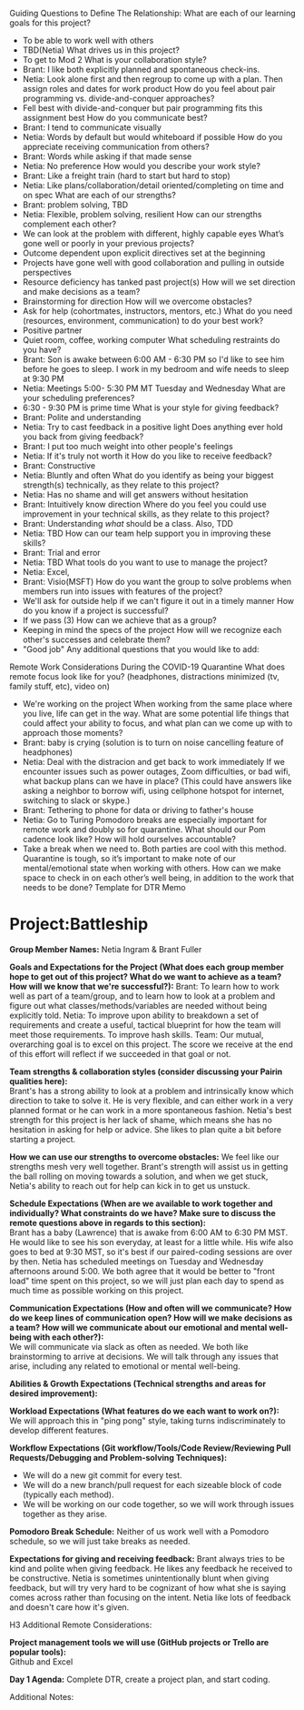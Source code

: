 Guiding Questions to Define The Relationship:
What are each of our learning goals for this project?
- To be able to work well with others
- TBD(Netia)
What drives us in this project?
- To get to Mod 2
What is your collaboration style?
- Brant: I like both explicitly planned and spontaneous check-ins.
- Netia: Look alone first and then regroup to come up with a plan. Then assign roles and dates for work product
How do you feel about pair programming vs. divide-and-conquer approaches?
- Fell best with divide-and-conquer but pair programming fits this assignment best
How do you communicate best?
- Brant: I tend to communicate visually
- Netia: Words by default but would whiteboard if possible
How do you appreciate receiving communication from others?
- Brant: Words while asking if that made sense
- Netia: No preference
How would you describe your work style?
- Brant: Like a freight train (hard to start but hard to stop)
- Netia: Like plans/collaboration/detail oriented/completing on time and on spec
What are each of our strengths?
- Brant: problem solving, TBD
- Netia: Flexible, problem solving, resilient
How can our strengths complement each other?
- We can look at the problem with different, highly capable eyes
What’s gone well or poorly in your previous projects?
- Outcome dependent upon explicit directives set at the beginning
- Projects have gone well with good collaboration and pulling in outside perspectives
- Resource deficiency has tanked past project(s)
How will we set direction and make decisions as a team?
- Brainstorming for direction
How will we overcome obstacles?
- Ask for help (cohortmates, instructors, mentors, etc.)
What do you need (resources, environment, communication) to do your best work?
- Positive partner
- Quiet room, coffee, working computer
What scheduling restraints do you have?
- Brant: Son is awake between 6:00 AM - 6:30 PM so I'd like to see him before he goes to sleep.
          I work in my bedroom and wife needs to sleep at 9:30 PM
- Netia: Meetings 5:00- 5:30 PM MT Tuesday and Wednesday
What are your scheduling preferences?
- 6:30 - 9:30 PM is prime time
What is your style for giving feedback?
- Brant: Polite and understanding
- Netia: Try to cast feedback in a positive light
Does anything ever hold you back from giving feedback?
- Brant: I put too much weight into other people's feelings
- Netia: If it's truly not worth it
How do you like to receive feedback?
- Brant: Constructive
- Netia: Bluntly and often
What do you identify as being your biggest strength(s) technically, as they relate to this project?
- Netia: Has no shame and will get answers without hesitation
- Brant: Intuitively know direction
Where do you feel you could use improvement in your technical skills, as they relate to this project?
- Brant: Understanding *what* should be a class. Also, TDD
- Netia: TBD
How can our team help support you in improving these skills?
- Brant: Trial and error
- Netia: TBD
What tools do you want to use to manage the project?
- Netia: Excel,
- Brant: Visio(MSFT)
How do you want the group to solve problems when members run into issues with features of the project?
- We'll ask for outside help if we can't figure it out in a timely manner
How do you know if a project is successful?
- If we pass (3)
How can we achieve that as a group?
- Keeping in mind the specs of the project
How will we recognize each other's successes and celebrate them?
- "Good job"
Any additional questions that you would like to add:

Remote Work Considerations During the COVID-19 Quarantine
What does remote focus look like for you? (headphones, distractions minimized (tv, family stuff, etc), video on)
- We're working on the project
When working from the same place where you live, life can get in the way. What are some potential life things that could affect your ability to focus, and what plan can we come up with to approach those moments?
- Brant: baby is crying (solution is to turn on noise cancelling feature of headphones)
- Netia: Deal with the distracion and get back to work immediately
If we encounter issues such as power outages, Zoom difficulties, or bad wifi, what backup plans can we have in place? (This could have answers like asking a neighbor to borrow wifi, using cellphone hotspot for internet, switching to slack or skype.)
- Brant: Tethering to phone for data or driving to father's house
- Netia: Go to Turing
Pomodoro breaks are especially important for remote work and doubly so for quarantine. What should our Pom cadence look like? How will hold ourselves accountable?
- Take a break when we need to. Both parties are cool with this method.
Quarantine is tough, so it’s important to make note of our mental/emotional state when working with others. How can we make space to check in on each other’s well being, in addition to the work that needs to be done?
Template for DTR Memo

# Project:Battleship

**Group Member Names:**
Netia Ingram & Brant Fuller

**Goals and Expectations for the Project (What does each group member hope to get out of this project? What do we want to achieve as a team? How will we know that we're successful?):**
Brant: To learn how to work well as part of a team/group, and to learn how to look at a problem and figure out what classes/methods/variables are needed without being explicitly told.
Netia: To improve upon ability to breakdown a set of requirements and create a useful, tactical blueprint for how the team will meet those requirements. To improve hash skills.
Team: Our mutual, overarching goal is to excel on this project. The score we receive at the end of this effort will reflect if we succeeded in that goal or not.

**Team strengths & collaboration styles (consider discussing your Pairin qualities here):**  
Brant's has a strong ability to look at a problem and intrinsically know which direction to take to solve it. He is very flexible, and can either work in a very planned format or he can work in a more spontaneous fashion.
Netia's best strength for this project is her lack of shame, which means she has no hesitation in asking for help or advice. She likes to plan quite a bit before starting a project.

**How we can use our strengths to overcome obstacles:**
We feel like our strengths mesh very well together. Brant's strength will assist us in getting the ball rolling on moving towards a solution, and when we get stuck, Netia's ability to reach out for help can kick in to get us unstuck.  

**Schedule Expectations (When are we available to work together and individually? What constraints do we have? Make sure to discuss the remote questions above in regards to this section):**  
Brant has a baby (Lawrence) that is awake from 6:00 AM to 6:30 PM MST. He would like to see his son everyday, at least for a little while. His wife also goes to bed at 9:30 MST, so it's best if our paired-coding sessions are over by then. Netia has scheduled meetings on Tuesday and Wednesday afternoons around 5:00. We both agree that it would be better to "front load" time spent on this project, so we will just plan each day to spend as much time as possible working on this project.  

**Communication Expectations (How and often will we communicate? How do we keep lines of communication open? How will we make decisions as a team? How will we communicate about our emotional and mental well-being with each other?):**  
We will communicate via slack as often as needed. We both like brainstorming to arrive at decisions. We will talk through any issues that arise, including any related to emotional or mental well-being.  

**Abilities & Growth Expectations (Technical strengths and areas for desired improvement):**


**Workload Expectations (What features do we each want to work on?):**  
We will approach this in "ping pong" style, taking turns indiscriminately to develop different features.

**Workflow Expectations (Git workflow/Tools/Code Review/Reviewing Pull Requests/Debugging and Problem-solving Techniques):**  
- We will do a new git commit for every test.
- We will do a new branch/pull request for each sizeable block of code (typically each method).
- We will be working on our code together, so we will work through issues together as they arise.

**Pomodoro Break Schedule:**
Neither of us work well with a Pomodoro schedule, so we will just take breaks as needed.

**Expectations for giving and receiving feedback:**
Brant always tries to be kind and polite when giving feedback. He likes any feedback he received to be constructive.
Netia is sometimes unintentionally blunt when giving feedback, but will try very hard to be cognizant of how what she is saying comes across rather than focusing on the intent. Netia like lots of feedback and doesn't care how it's given.

H3 Additional Remote Considerations:

**Project management tools we will use (GitHub projects or Trello are popular tools):**  
Github and Excel

**Day 1 Agenda:**
Complete DTR, create a project plan, and start coding.

Additional Notes:
